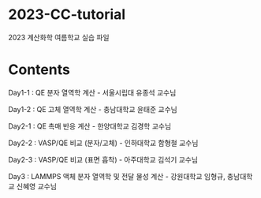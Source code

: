 # 2023-CC-tutorial
2023 계산화학 여름학교 실습 파일

# Contents
Day1-1 : QE 분자 열역학 계산 - 서울시립대 유종석 교수님

Day1-2 : QE 고체 열역학 계산 - 충남대학교 윤태준 교수님


Day2-1 : QE 촉매 반응 계산 - 한양대학교 김경학 교수님

Day2-2 : VASP/QE 비교 (분자/고체) - 인하대학교 함형철 교수님

Day2-3 : VASP/QE 비교 (표면 흡착) - 아주대학교 김석기 교수님



Day3 : LAMMPS 액체 분자 열역학 및 전달 물성 계산 - 강원대학교 임형규, 충남대학교 신혜영 교수님
